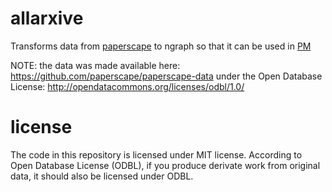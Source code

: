 # allarxive

Transforms data from [paperscape](http://paperscape.org/) to ngraph so that it can be used in [PM](http://anvaka.github.io/pm/#/)

NOTE: the data was made available here: https://github.com/paperscape/paperscape-data under 
the Open Database License: http://opendatacommons.org/licenses/odbl/1.0/

# license

The code in this repository is licensed under MIT license. According to Open Database License
(ODBL), if you produce derivate work from original data, it should also be licensed under
ODBL.
